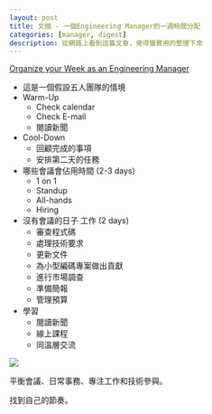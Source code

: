 ```yaml
---
layout: post
title: 文摘 - 一個Engineering Manager的一週時間分配
categories: [manager, digest]
description: 從網路上看到這篇文章，覺得蠻實用的整理下來
---
```


[Organize your Week as an Engineering Manager](https://hybridhacker.email/p/your-week-as-an-engineering-manager?r=2bjtip)

- 這是一個假設五人團隊的情境
- Warm-Up
    - Check calendar
    - Check E-mail
    - 閱讀新聞
- Cool-Down
    - 回顧完成的事項
    - 安排第二天的任務
- 哪些會議會佔用時間 (2-3 days)
    - 1 on 1
    - Standup
    - All-hands
    - Hiring
- 沒有會議的日子 工作 (2 days)
    - 審查程式碼
    - 處理技術要求
    - 更新文件
    - 為小型編碼專案做出貢獻
    - 進行市場調查
    - 準備簡報
    - 管理預算
- 學習
    - 閱讀新聞
    - 線上課程
    - 同溫層交流

![](https://substackcdn.com/image/fetch/f_auto,q_auto:good,fl_progressive:steep/https%3A%2F%2Fsubstack-post-media.s3.amazonaws.com%2Fpublic%2Fimages%2Fd6b71dc7-abb1-4068-8cbc-d7d3e2f27693_3000x1688.png)

平衡會議、日常事務、專注工作和技術參與。

找到自己的節奏。